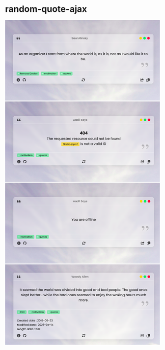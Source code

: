 # random-quote-ajax

<img src="./assets/app-images/normal.png">
<img src="./assets/app-images/invalid.png">
<img src="./assets/app-images/offline.png">
<img src="./assets/app-images/deatils.png">
